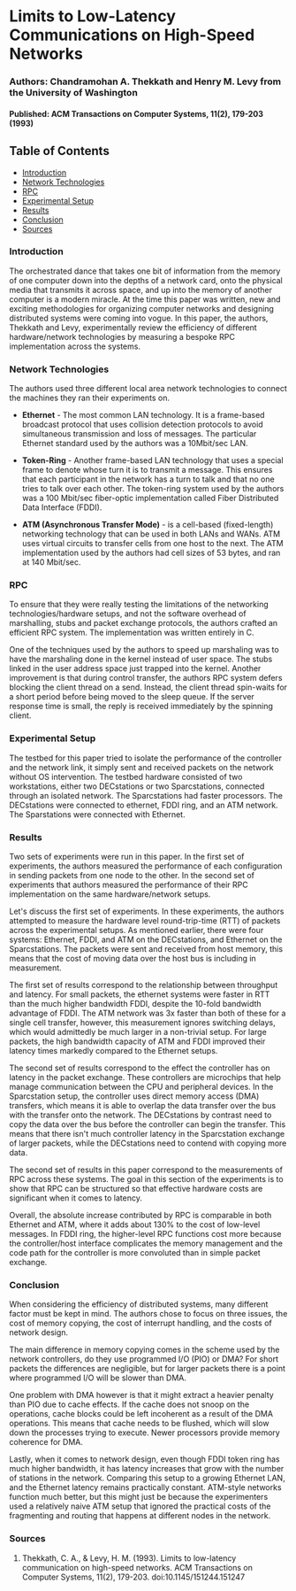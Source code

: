 # Limits to Low-Latency Communications on High-Speed Networks

### Authors: Chandramohan A. Thekkath and Henry M. Levy from the University of Washington

#### Published: ACM Transactions on Computer Systems, 11(2), 179-203 (1993)

## Table of Contents

* [Introduction](#introduction)
* [Network Technologies](#network-technologies)
* [RPC](#rpc)
* [Experimental Setup](#experimental-setupj)
* [Results](#results)
* [Conclusion](#conclusion)
* [Sources](#sources)

### Introduction

The orchestrated dance that takes one bit of information from the memory of one computer down into the depths of a network card, onto the physical media that transmits it across space, and up into the memory of another computer is a modern miracle. At the time this paper was written, new and exciting methodologies for organizing computer networks and designing distributed systems were coming into vogue. In this paper, the authors, Thekkath and Levy, experimentally review the efficiency of different hardware/network technologies by measuring a bespoke RPC implementation across the systems. 

### Network Technologies

The authors used three different local area network technologies to connect the machines they ran their experiments on.

* **Ethernet** -  The most common LAN technology. It is a frame-based broadcast protocol that uses collision detection protocols to avoid simultaneous transmission and loss of messages. The particular Ethernet standard used by the authors was a 10Mbit/sec LAN.

* **Token-Ring** - Another frame-based LAN technology that uses a special frame to denote whose turn it is to transmit a message. This ensures that each participant in the network has a turn to talk and that no one tries to talk over each other. The token-ring system used by the authors was a 100 Mbit/sec fiber-optic implementation called Fiber Distributed Data Interface (FDDI).

* **ATM (Asynchronous Transfer Mode)** - is a cell-based (fixed-length) networking technology that can be used in both LANs and WANs. ATM uses virtual circuits to transfer cells from one host to the next. The ATM implementation used by the authors had cell sizes of 53 bytes, and ran at 140 Mbit/sec.

### RPC

To ensure that they were really testing the limitations of the networking technologies/hardware setups, and not the software overhead of marshalling, stubs and packet exchange protocols, the authors crafted an efficient RPC system. The implementation was written entirely in C. 

One of the techniques used by the authors to speed up marshaling was to have the marshaling done in the kernel instead of user space. The stubs linked in the user address space just trapped into the kernel. Another improvement is that during control transfer, the authors RPC system defers blocking the client thread on a send. Instead, the client thread spin-waits for a short period before being moved to the sleep queue. If the server response time is small, the reply is received immediately by the spinning client.


### Experimental Setup

The testbed for this paper tried to isolate the performance of the controller and the network link, it simply sent and received packets on the network without OS intervention. The testbed hardware consisted of two workstations, either two DECstations or two Sparcstations, connected through an isolated network. The Sparcstations had faster processors. The DECstations were connected to ethernet, FDDI ring, and an ATM network. The Sparstations were connected with Ethernet.

### Results

Two sets of experiments were run in this paper. In the first set of experiments, the authors measured the performance of each configuration in sending packets from one node to the other. In the second set of experiments that authors measured the performance of their RPC implementation on the same hardware/network setups.

Let's discuss the first set of experiments. In these experiments, the authors attempted to measure the hardware level round-trip-time (RTT) of packets across the experimental setups. As mentioned earlier, there were four systems: Ethernet, FDDI, and ATM on the DECstations, and Ethernet on the Sparcstations. The packets were sent and received from host memory, this means that the cost of moving data over the host bus is including in measurement. 

The first set of results correspond to the relationship between throughput and latency. For small packets, the ethernet systems were faster in RTT than the much higher bandwidth FDDI, despite the 10-fold bandwidth advantage of FDDI. The ATM network was 3x faster than both of these for a single cell transfer, however, this measurement ignores switching delays, which would admittedly be much larger in a non-trivial setup. For large packets, the high bandwidth capacity of ATM and FDDI improved their latency times markedly compared to the Ethernet setups. 

The second set of results correspond to the effect the controller has on latency in the packet exchange. These controllers are microchips that help manage communication between the CPU and peripheral devices. In the Sparcstation setup, the controller uses direct memory access (DMA) transfers, which means it is able to overlap the data transfer over the bus with the transfer onto the network. The DECstations by contrast need to copy the data over the bus before the controller can begin the transfer. This means that there isn't much controller latency in the Sparcstation exchange of larger packets, while the DECstations need to contend with copying more data.

The second set of results in this paper correspond to the measurements of RPC across these systems. The goal in this section of the experiments is to show that RPC can be structured so that effective hardware costs are significant when it comes to latency. 

Overall, the absolute increase contributed by RPC is comparable in both Ethernet and ATM, where it adds about 130% to the cost of low-level messages. In FDDI ring, the higher-level RPC functions cost more because the controller/host interface complicates the memory management and the code path for the controller is more convoluted than in simple packet exchange. 

### Conclusion

When considering the efficiency of distributed systems, many different factor must be kept in mind. The authors chose to focus on three issues, the cost of memory copying, the cost of interrupt handling, and the costs of network design.

The main difference in memory copying comes in the scheme used by the network controllers, do they use programmed I/O (PIO) or DMA? For short packets the differences are negligible, but for larger packets there is a point where programmed I/O will be slower than DMA.

One problem with DMA however is that it might extract a heavier penalty than PIO due to cache effects. If the cache does not snoop on the operations, cache blocks could be left incoherent as a result of the DMA operations. This means that cache needs to be flushed, which will slow down the processes trying to execute. Newer processors provide memory coherence for DMA. 

Lastly, when it comes to network design, even though FDDI token ring has much higher bandwidth, it has latency increases that grow with the number of stations in the network. Comparing this setup to a growing Ethernet LAN, and the Ethernet latency remains practically constant. ATM-style networks function much better, but this might just be because the experimenters used a relatively naive ATM setup that ignored the practical costs of the fragmenting and routing that happens at different nodes in the network.

### Sources

1. Thekkath, C. A., &amp; Levy, H. M. (1993). Limits to low-latency communication on high-speed networks. ACM Transactions on Computer Systems, 11(2), 179-203. doi:10.1145/151244.151247